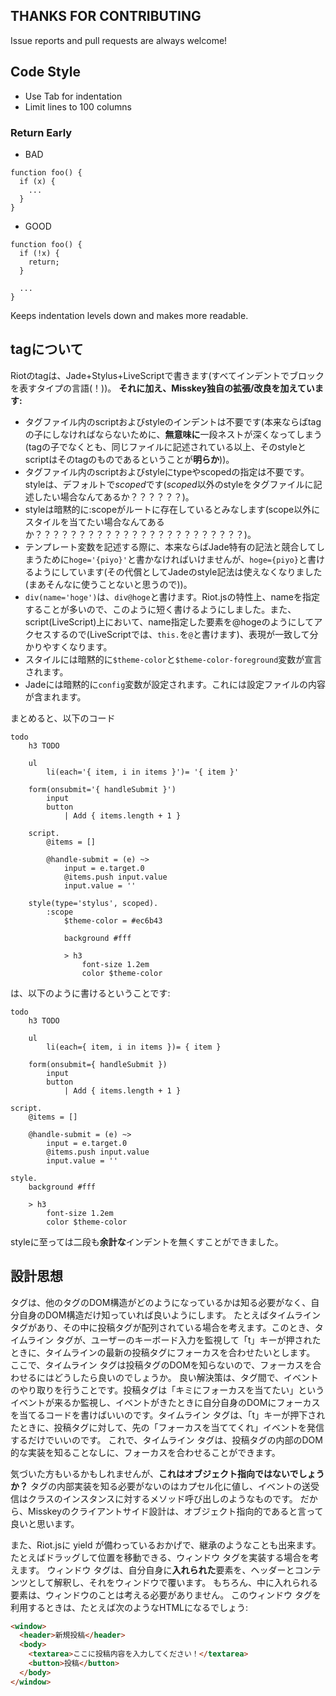 THANKS FOR CONTRIBUTING
-----------------------

Issue reports and pull requests are always welcome!

## Code Style

- Use Tab for indentation
- Limit lines to 100 columns


### Return Early

-   BAD

``` sourceCode
function foo() {
  if (x) {
    ...
  }
}
```

-   GOOD

``` sourceCode
function foo() {
  if (!x) {
    return;
  }

  ...
}
```

Keeps indentation levels down and makes more readable.


## tagについて
Riotのtagは、Jade+Stylus+LiveScriptで書きます(すべてインデントでブロックを表すタイプの言語(！))。
**それに加え、Misskey独自の拡張/改良を加えています:**
* タグファイル内のscriptおよびstyleのインデントは不要です(本来ならばtagの子にしなければならないために、**無意味に**一段ネストが深くなってしまう(tagの子でなくとも、同じファイルに記述されている以上、そのstyleとscriptはそのtagのものであるということが**明らか**))。
* タグファイル内のscriptおよびstyleにtypeやscopedの指定は不要です。styleは、デフォルトで*scoped*です(*scoped*以外のstyleをタグファイルに記述したい場合なんてあるか？？？？？？)。
* styleは暗黙的に:scopeがルートに存在しているとみなします(scope以外にスタイルを当てたい場合なんてあるか？？？？？？？？？？？？？？？？？？？？？？？？)。
* テンプレート変数を記述する際に、本来ならばJade特有の記法と競合してしまうために`hoge='{piyo}'`と書かなければいけませんが、`hoge={piyo}`と書けるようにしています(その代償としてJadeのstyle記法は使えなくなりました(まあそんなに使うことないと思うので))。
* `div(name='hoge')`は、`div@hoge`と書けます。Riot.jsの特性上、nameを指定することが多いので、このように短く書けるようにしました。また、script(LiveScript)上において、name指定した要素を@hogeのようにしてアクセスするので(LiveScriptでは、`this.`を`@`と書けます)、表現が一致して分かりやすくなります。
* スタイルには暗黙的に`$theme-color`と`$theme-color-foreground`変数が宣言されます。
* Jadeには暗黙的に`config`変数が設定されます。これには設定ファイルの内容が含まれます。

まとめると、以下のコード
```jade
todo
	h3 TODO

	ul
		li(each='{ item, i in items }')= '{ item }'

	form(onsubmit='{ handleSubmit }')
		input
		button
			| Add { items.length + 1 }

	script.
		@items = []

		@handle-submit = (e) ~>
			input = e.target.0
			@items.push input.value
			input.value = ''

	style(type='stylus', scoped).
		:scope
			$theme-color = #ec6b43

			background #fff

			> h3
				font-size 1.2em
				color $theme-color
```

は、以下のように書けるということです:

```jade
todo
	h3 TODO

	ul
		li(each={ item, i in items })= { item }

	form(onsubmit={ handleSubmit })
		input
		button
			| Add { items.length + 1 }

script.
	@items = []

	@handle-submit = (e) ~>
		input = e.target.0
		@items.push input.value
		input.value = ''

style.
	background #fff

	> h3
		font-size 1.2em
		color $theme-color
```

styleに至っては二段も**余計な**インデントを無くすことができました。

## 設計思想
タグは、他のタグのDOM構造がどのようになっているかは知る必要がなく、自分自身のDOM構造だけ知っていれば良いようにします。
たとえばタイムライン タグがあり、その中に投稿タグが配列されている場合を考えます。このとき、タイムライン タグが、ユーザーのキーボード入力を監視して「t」キーが押されたときに、タイムラインの最新の投稿タグにフォーカスを合わせたいとします。
ここで、タイムライン タグは投稿タグのDOMを知らないので、フォーカスを合わせるにはどうしたら良いのでしょうか。
良い解決策は、タグ間で、イベントのやり取りを行うことです。投稿タグは「キミにフォーカスを当てたい」というイベントが来るか監視し、イベントがきたときに自分自身のDOMにフォーカスを当てるコードを書けばいいのです。タイムライン タグは、「t」キーが押下されたときに、投稿タグに対して、先の「フォーカスを当ててくれ」イベントを発信するだけでいいのです。
これで、タイムライン タグは、投稿タグの内部のDOM的な実装を知ることなしに、フォーカスを合わせることができます。

気づいた方もいるかもしれませんが、**これはオブジェクト指向ではないでしょうか？**
タグの内部実装を知る必要がないのはカプセル化に値し、イベントの送受信はクラスのインスタンスに対するメソッド呼び出しのようなものです。
だから、Misskeyのクライアントサイド設計は、オブジェクト指向的であると言って良いと思います。

また、Riot.jsに yield が備わっているおかげで、継承のようなことも出来ます。たとえばドラッグして位置を移動できる、ウィンドウ タグを実装する場合を考えます。
ウィンドウ タグは、自分自身に**入れられた**要素を、ヘッダーとコンテンツとして解釈し、それをウィンドウで覆います。
もちろん、中に入れられる要素は、ウィンドウのことは考える必要がありません。
このウィンドウ タグを利用するときは、たとえば次のようなHTMLになるでしょう:
``` html
<window>
  <header>新規投稿</header>
  <body>
    <textarea>ここに投稿内容を入力してください！</textarea>
    <button>投稿</button>
  </body>
</window>
```
